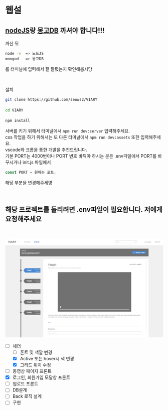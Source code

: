 # 웹설

## [nodeJS](https://nodejs.org/en/)랑 [몽고DB](https://www.mongodb.com/download-center/community) 까셔야 합니다!!!

까신 뒤

```bash
node -v  => 노드JS
mongod   => 몽고DB
```

를 터미널에 입력해서 잘 깔렸는지 확인해봅시당

<br>

설치

```bash
git clone https://github.com/seows2/VIARY

cd VIARY

npm install

```

서버를 키기 위해서 터미널에서 `npm run dev:server` 입력해주세요.  
css 작업을 하기 위해서는 또 다른 터미널에서 `npm run dev:assets` 또한 입력해주세요.  
vscode와 크롬을 통한 개발을 추천드립니다.  
기본 PORT는 4000번이나 PORT 번호 바꿔야 하시는 분은 .env파일에서 PORT를 바꾸시거나 init.js 파일에서

```js
const PORT = 원하는 포트;
```

해당 부분을 변경해주세영

<br>

## **해당 프로젝트를 돌리려면 .env파일이 필요합니다. 저에게 요청해주세요** 

<br>

![header](sample/group_page.jpg)   
- [ ] 헤더  
  - [ ] 폰트 및 색깔 변경
  - [x] Active 또는 hover시 색 변경
  - [x] 그리드 위치 수정
- [ ] 동영상 페이지 프론트
- [x] 로그인, 회원가입 모달창 프론트
- [ ] 업로드 프론트
- [ ] DB설계
- [ ] Back 로직 설계
- [ ] 구현